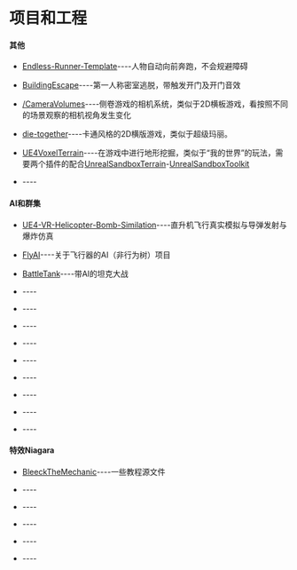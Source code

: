 # 项目和工程

#### 其他

* [Endless-Runner-Template](https://github.com/all-in-one-unreal/Endless-Runner-Template)----人物自动向前奔跑，不会规避障碍

* [BuildingEscape](https://github.com/all-in-one-unreal/BuildingEscape)----第一人称密室逃脱，带触发开门及开门音效

* [/CameraVolumes](https://github.com/all-in-one-unreal/CameraVolumes)----侧卷游戏的相机系统，类似于2D横板游戏，看按照不同的场景观察的相机视角发生变化

* [die-together](https://github.com/all-in-one-unreal/die-together)----卡通风格的2D横版游戏，类似于超级玛丽。

* [UE4VoxelTerrain](https://github.com/all-in-one-unreal/UE4VoxelTerrain)----在游戏中进行地形挖掘，类似于“我的世界”的玩法，需要两个插件的配合[UnrealSandboxTerrain](https://github.com/all-in-one-unreal/UnrealSandboxTerrain)-[UnrealSandboxToolkit](https://github.com/all-in-one-unreal/UnrealSandboxToolkit)

* []()----

#### AI和群集

* [UE4-VR-Helicopter-Bomb-Similation](https://github.com/all-in-one-unreal/UE4-VR-Helicopter-Bomb-Similation)----直升机飞行真实模拟与导弹发射与爆炸仿真

* [FlyAI](https://github.com/all-in-one-unreal/FlyAI)----关于飞行器的AI（非行为树）项目

* [BattleTank](https://github.com/all-in-one-unreal/BattleTank)----带AI的坦克大战

* []()----

* []()----

* []()----

* []()----

* []()----

* []()----

* []()----

* []()----

* []()----

#### 特效Niagara

* [BleeckTheMechanic](https://github.com/all-in-one-unreal/BleeckTheMechanic)----一些教程源文件

* []()----

* []()----

* []()----

* []()----

* []()----
